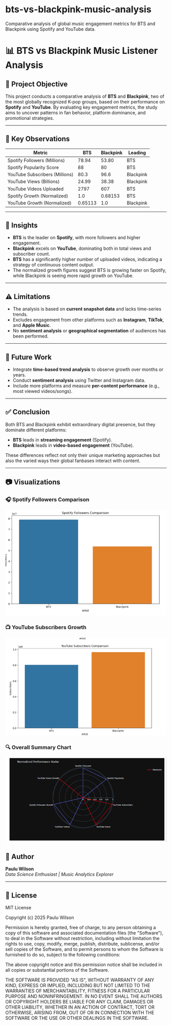 # bts-vs-blackpink-music-analysis
Comparative analysis of global music engagement metrics for BTS and Blackpink using Spotify and YouTube data.




# 📊 BTS vs Blackpink Music Listener Analysis

## 🎯 Project Objective
This project conducts a comparative analysis of **BTS** and **Blackpink**, two of the most globally recognized K-pop groups, based on their performance on **Spotify** and **YouTube**. By evaluating key engagement metrics, the study aims to uncover patterns in fan behavior, platform dominance, and promotional strategies.

---

## 📌 Key Observations

| **Metric**                     | **BTS**  | **Blackpink** | **Leading** |
|-------------------------------|----------|----------------|-------------|
| Spotify Followers (Millions)  | 78.94    | 53.80          | BTS         |
| Spotify Popularity Score      | 88       | 80             | BTS         |
| YouTube Subscribers (Millions)| 80.3     | 96.6           | Blackpink   |
| YouTube Views (Billions)      | 24.99    | 38.38          | Blackpink   |
| YouTube Videos Uploaded       | 2797     | 607            | BTS         |
| Spotify Growth (Normalized)   | 1.0      | 0.68153        | BTS         |
| YouTube Growth (Normalized)   | 0.65113  | 1.0            | Blackpink   |

---

## 🧠 Insights
- **BTS** is the leader on **Spotify**, with more followers and higher engagement.
- **Blackpink** excels on **YouTube**, dominating both in total views and subscriber count.
- **BTS** has a significantly higher number of uploaded videos, indicating a strategy of continuous content output.
- The normalized growth figures suggest BTS is growing faster on Spotify, while Blackpink is seeing more rapid growth on YouTube.

---

## ⚠️ Limitations
- The analysis is based on **current snapshot data** and lacks time-series trends.
- Excludes engagement from other platforms such as **Instagram**, **TikTok**, and **Apple Music**.
- No **sentiment analysis** or **geographical segmentation** of audiences has been performed.

---

## 🔮 Future Work
- Integrate **time-based trend analysis** to observe growth over months or years.
- Conduct **sentiment analysis** using Twitter and Instagram data.
- Include more platforms and measure **per-content performance** (e.g., most viewed videos/songs).

---

## ✅ Conclusion
Both BTS and Blackpink exhibit extraordinary digital presence, but they dominate different platforms:
- **BTS** leads in **streaming engagement** (Spotify).
- **Blackpink** leads in **video-based engagement** (YouTube).

These differences reflect not only their unique marketing approaches but also the varied ways their global fanbases interact with content.

---
## 📷 Visualizations

### 🎧 Spotify Followers Comparison
![Spotify Followers](spotify.png)

### 📺 YouTube Subscribers Growth
![YouTube Subscribers](youtube.png)

### 🔍 Overall Summary Chart
![Summary Chart](final.png)


## 📌 Author

**Paulu Wilson**  
*Data Science Enthusiast | Music Analytics Explorer*

---

## 📄 License

MIT License

Copyright (c) 2025 Paulu Wilson

Permission is hereby granted, free of charge, to any person obtaining a copy
of this software and associated documentation files (the "Software"), to deal
in the Software without restriction, including without limitation the rights
to use, copy, modify, merge, publish, distribute, sublicense, and/or sell
copies of the Software, and to permit persons to whom the Software is
furnished to do so, subject to the following conditions:

The above copyright notice and this permission notice shall be included in all
copies or substantial portions of the Software.

THE SOFTWARE IS PROVIDED "AS IS", WITHOUT WARRANTY OF ANY KIND, EXPRESS OR
IMPLIED, INCLUDING BUT NOT LIMITED TO THE WARRANTIES OF MERCHANTABILITY,
FITNESS FOR A PARTICULAR PURPOSE AND NONINFRINGEMENT. IN NO EVENT SHALL THE
AUTHORS OR COPYRIGHT HOLDERS BE LIABLE FOR ANY CLAIM, DAMAGES OR OTHER
LIABILITY, WHETHER IN AN ACTION OF CONTRACT, TORT OR OTHERWISE, ARISING FROM,
OUT OF OR IN CONNECTION WITH THE SOFTWARE OR THE USE OR OTHER DEALINGS IN THE
SOFTWARE.

